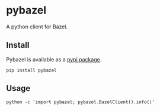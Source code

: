 # pybazel

A python client for Bazel.

## Install

Pybazel is available as a [pypi package](https://pypi.org/project/pybazel/).

```shell
pip install pybazel
```

## Usage

```shell
python -c 'import pybazel; pybazel.BazelClient().info()'
```
